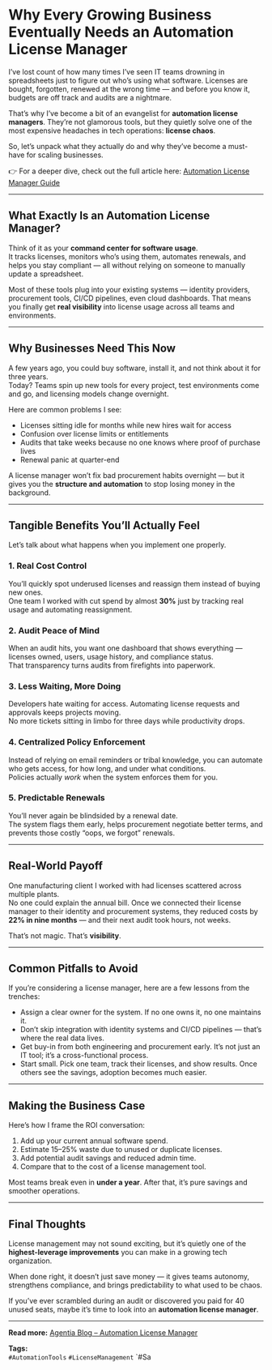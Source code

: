 # Why Every Growing Business Eventually Needs an Automation License Manager

I’ve lost count of how many times I’ve seen IT teams drowning in spreadsheets just to figure out who’s using what software. Licenses are bought, forgotten, renewed at the wrong time — and before you know it, budgets are off track and audits are a nightmare.

That’s why I’ve become a bit of an evangelist for **automation license managers**. They’re not glamorous tools, but they quietly solve one of the most expensive headaches in tech operations: **license chaos**.

So, let’s unpack what they actually do and why they’ve become a must-have for scaling businesses.

👉 For a deeper dive, check out the full article here: [Automation License Manager Guide](https://agentia.support/blog/automation-license-manager)

---

## What Exactly Is an Automation License Manager?

Think of it as your **command center for software usage**.  
It tracks licenses, monitors who’s using them, automates renewals, and helps you stay compliant — all without relying on someone to manually update a spreadsheet.

Most of these tools plug into your existing systems — identity providers, procurement tools, CI/CD pipelines, even cloud dashboards. That means you finally get **real visibility** into license usage across all teams and environments.

---

## Why Businesses Need This Now

A few years ago, you could buy software, install it, and not think about it for three years.  
Today? Teams spin up new tools for every project, test environments come and go, and licensing models change overnight.

Here are common problems I see:

- Licenses sitting idle for months while new hires wait for access  
- Confusion over license limits or entitlements  
- Audits that take weeks because no one knows where proof of purchase lives  
- Renewal panic at quarter-end  

A license manager won’t fix bad procurement habits overnight — but it gives you the **structure and automation** to stop losing money in the background.

---

## Tangible Benefits You’ll Actually Feel

Let’s talk about what happens when you implement one properly.

### 1. Real Cost Control
You’ll quickly spot underused licenses and reassign them instead of buying new ones.  
One team I worked with cut spend by almost **30%** just by tracking real usage and automating reassignment.

### 2. Audit Peace of Mind
When an audit hits, you want one dashboard that shows everything — licenses owned, users, usage history, and compliance status.  
That transparency turns audits from firefights into paperwork.

### 3. Less Waiting, More Doing
Developers hate waiting for access. Automating license requests and approvals keeps projects moving.  
No more tickets sitting in limbo for three days while productivity drops.

### 4. Centralized Policy Enforcement
Instead of relying on email reminders or tribal knowledge, you can automate who gets access, for how long, and under what conditions.  
Policies actually *work* when the system enforces them for you.

### 5. Predictable Renewals
You’ll never again be blindsided by a renewal date.  
The system flags them early, helps procurement negotiate better terms, and prevents those costly “oops, we forgot” renewals.

---

## Real-World Payoff

One manufacturing client I worked with had licenses scattered across multiple plants.  
No one could explain the annual bill. Once we connected their license manager to their identity and procurement systems, they reduced costs by **22% in nine months** — and their next audit took hours, not weeks.

That’s not magic. That’s **visibility**.

---

## Common Pitfalls to Avoid

If you’re considering a license manager, here are a few lessons from the trenches:

- Assign a clear owner for the system. If no one owns it, no one maintains it.  
- Don’t skip integration with identity systems and CI/CD pipelines — that’s where the real data lives.  
- Get buy-in from both engineering and procurement early. It’s not just an IT tool; it’s a cross-functional process.  
- Start small. Pick one team, track their licenses, and show results. Once others see the savings, adoption becomes much easier.

---

## Making the Business Case

Here’s how I frame the ROI conversation:

1. Add up your current annual software spend.  
2. Estimate 15–25% waste due to unused or duplicate licenses.  
3. Add potential audit savings and reduced admin time.  
4. Compare that to the cost of a license management tool.

Most teams break even in **under a year**. After that, it’s pure savings and smoother operations.

---

## Final Thoughts

License management may not sound exciting, but it’s quietly one of the **highest-leverage improvements** you can make in a growing tech organization.

When done right, it doesn’t just save money — it gives teams autonomy, strengthens compliance, and brings predictability to what used to be chaos.

If you’ve ever scrambled during an audit or discovered you paid for 40 unused seats, maybe it’s time to look into an **automation license manager**.

---

**Read more:** [Agentia Blog – Automation License Manager](https://agentia.support/blog/automation-license-manager)

**Tags:**  
`#AutomationTools` `#LicenseManagement` `#Sa
